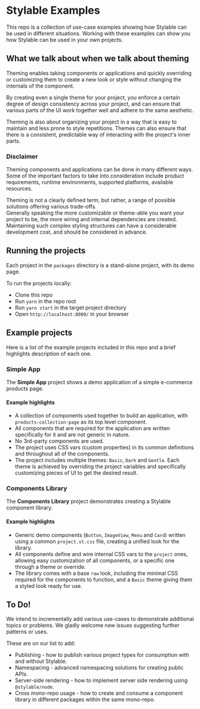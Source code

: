 # Stylable Examples

This repo is a collection of use-case examples showing how Stylable can be used in different situations. Working with these examples can show you how Stylable can be used in your own projects.

## What we talk about when we talk about theming
Theming enables taking components or applications and quickly overriding or customizing them to create a new look or style without changing the internals of the component.

By creating even a single theme for your project, you enforce a certain degree of design consistency across your project, and can ensure that various parts of the UI work together well and adhere to the same aesthetic. 

Theming is also about organizing your project in a way that is easy to maintain and less prone to style repetitions. Themes can also ensure that there is a consistent, predictable way of interacting with the project's inner parts.

### Disclaimer

Theming components and applications can be done in many different ways. Some of the important factors to take into consideration include product requirements, runtime environments, supported platforms, available resources.

Theming is not a clearly defined term, but rather, a range of possible solutions offering various trade-offs.  
Generally speaking the more customizable or theme-able you want your project to be, the more wiring and internal dependencies are created. Maintaining such complex styling structures can have a considerable development cost, and should be considered in advance.

## Running the projects
Each project in the `packages` directory is a stand-alone project, with its demo page.

To run the projects locally:

- Clone this repo
- Run `yarn` in the repo root
- Run `yarn start` in the target project directory
- Open `http://localhost:8080/` in your browser 

## Example projects

Here is a list of the example projects included in this repo and a brief highlights description of each one.

### Simple App
The **Simple App** project shows a demo application of a simple e-commerce products page.

#### Example highlights
- A collection of components used together to build an application, with `products-collection-page` as its top level component.
- All components that are required for the application are written specifically for it and are not generic in nature.
- No 3rd-party components are used.
- The project uses CSS vars (custom properties) in its common definitions and throughout all of the components.
- The project includes multiple themes: `Basic`, `Dark` and `Gentle`. Each theme is achieved by overriding the project variables and specifically customizing pieces of UI to get the desired result.

### Components Library
The **Components Library** project demonstrates creating a Stylable component library.

#### Example highlights
- Generic demo components (`Button`, `ImageView`, `Menu` and `Card`) written using a common `project.st.css` file, creating a unified look for the library.
- All components define and wire internal CSS vars to the `project` ones, allowing easy customization of all components, or a specific one through a theme or override.
- The library comes with a base `raw` look, including the minimal CSS required for the components to function, and a `Basic` theme giving them a styled look ready for use.

## To Do!
We intend to incrementally add various use-cases to demonstrate additional topics or problems. We gladly welcome new issues suggesting further patterns or uses.

These are on our list to add:
- Publishing - how to publish various project types for consumption with and without Stylable.
- Namespacing - advanced namespacing solutions for creating public APIs.
- Server-side rendering - how to implement server side rendering using `@stylable/node`.
- Cross mono-repo usage - how to create and consume a component library in different packages within the same mono-repo.
